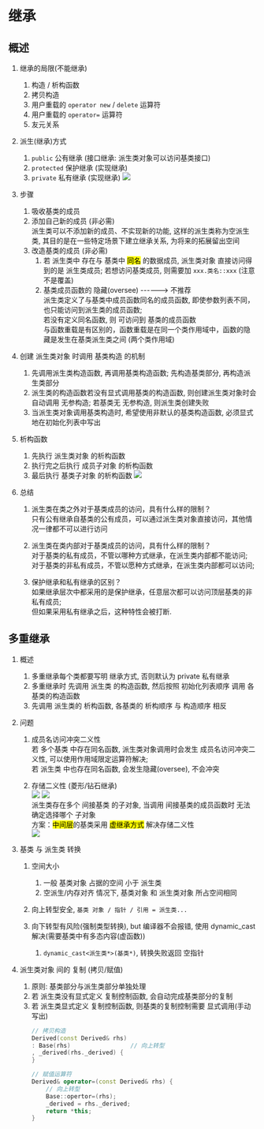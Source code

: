# 继承

## 概述
1. 继承的局限(不能继承)
    1. 构造 / 析构函数
    2. 拷贝构造
    3. 用户重载的 `operator new` / `delete` 运算符
    4. 用户重载的 `operator=` 运算符
    5. 友元关系

2. 派生(继承)方式

    1. `public` 公有继承 (接口继承: 派生类对象可以访问基类接口)
    2. `protected` 保护继承 (实现继承)
    3. `private` 私有继承 (实现继承)
    ![](https://xiao060.oss-cn-hangzhou.aliyuncs.com/md/202309151721192.png)

3. 步骤
    1. 吸收基类的成员
    2. 添加自己新的成员 (非必需)  
    派生类可以不添加新的成员、不实现新的功能, 这样的派生类称为空派生类, 其目的是在一些特定场景下建立继承关系, 为将来的拓展留出空间
    3. 改造基类的成员 (非必需)  
        1. 若 派生类中 存在与 基类中 <mark>同名</mark> 的数据成员, 派生类对象 直接访问得到的是 派生类成员; 若想访问基类成员, 则需要加 `xxx.类名::xxx` (注意不是覆盖)
        2. 基类成员函数的 隐藏(oversee)  ------> 不推荐   
        派生类定义了与基类中成员函数同名的成员函数, 即使参数列表不同，也只能访问到派生类的成员函数;    
        若没有定义同名函数, 则 可访问到 基类的成员函数    
        与函数重载是有区别的，函数重载是在同一个类作用域中，函数的隐藏是发生在基类派生类之间 (两个类作用域)
 
4. 创建 派生类对象 时调用 基类构造 的机制
    1. 先调用派生类构造函数, 再调用基类构造函数; 先构造基类部分, 再构造派生类部分
    2. 派生类的构造函数若没有显式调用基类的构造函数, 则创建派生类对象时会自动调用 无参构造; 若基类无 无参构造, 则派生类创建失败
    3. 当派生类对象调用基类构造时, 希望使用非默认的基类构造函数, 必须显式地在初始化列表中写出
   
5. 析构函数
    1. 先执行 派生类对象 的析构函数
    2. 执行完之后执行 成员子对象 的析构函数
    3. 最后执行 基类子对象 的析构函数 
     ![](https://xiao060.oss-cn-hangzhou.aliyuncs.com/md/202309181130840.png)
 
6. 总结
    1. 派生类在类之外对于基类成员的访问，具有什么样的限制？  
    只有公有继承自基类的公有成员，可以通过派生类对象直接访问，其他情况一律都不可以进行访问 
 
    2. 派生类在类内部对于基类成员的访问，具有什么样的限制？  
    对于基类的私有成员，不管以哪种方式继承，在派生类内部都不能访问;  
    对于基类的非私有成员，不管以愿种方式继承，在派生类内部都可以访问;
 
    3. 保护继承和私有继承的区别？  
    如果继承层次中都采用的是保护继承，任意层次都可以访问顶层基类的非私有成员;  
    但如果采用私有继承之后，这种特性会被打断.
 
 
## 多重继承
1. 概述
    1. 多重继承每个类都要写明 继承方式, 否则默认为 private 私有继承
    2. 多重继承时 先调用 派生类 的构造函数, 然后按照 初始化列表顺序 调用 各基类的构造函数
    3. 先调用 派生类的 析构函数, 各基类的 析构顺序 与 构造顺序 相反
 
2. 问题

    1. 成员名访问冲突二义性  
    若 多个基类 中存在同名函数, 派生类对象调用时会发生 成员名访问冲突二义性, 可以使用作用域限定运算符解决;  
    若 派生类 中也存在同名函数, 会发生隐藏(oversee), 不会冲突
 
    2. 存储二义性 (菱形/钻石继承)  
    ![](https://xiao060.oss-cn-hangzhou.aliyuncs.com/md/202309181507014.png)
    ![](https://xiao060.oss-cn-hangzhou.aliyuncs.com/md/202309181524906.png)  
    派生类存在多个 间接基类 的子对象, 当调用 间接基类的成员函数时 无法确定选择哪个 子对象  
    方案：<mark>中间层</mark>的基类采用 <mark>虚继承方式</mark> 解决存储二义性  
    ![](https://xiao060.oss-cn-hangzhou.aliyuncs.com/md/202309181525144.png)
 
 
3. 基类 与 派生类 转换

    1. 空间大小
        1. 一般 基类对象 占据的空间 小于 派生类
        1. 空派生/内存对齐 情况下, 基类对象 和 派生类对象 所占空间相同
 
    2. 向上转型安全, `基类 对象 / 指针 / 引用 = 派生类...`    
 
    3. 向下转型有风险(强制类型转换), but 编译器不会报错, 使用 dynamic_cast 解决(需要基类中有多态内容(虚函数))
        1. `dynamic_cast<派生类*>(基类*)`, 转换失败返回 空指针
 
4. 派生类对象 间的 复制 (拷贝/赋值)
    1. 原则: 基类部分与派生类部分单独处理
    2. 若 派生类没有显式定义 复制控制函数, 会自动完成基类部分的复制
    3. 若 派生类显式定义 复制控制函数, 则基类的复制控制需要 显式调用(手动写出)
        ```c++
        // 拷贝构造
        Derived(const Derived& rhs) 
        : Base(rhs)                 // 向上转型
        , _derived(rhs._derived) {
        }

        // 赋值运算符
        Derived& operator=(const Derived& rhs) {
            // 向上转型
            Base::opertor=(rhs);        
            _derived = rhs._derived;
            return *this;
        }
        ```





